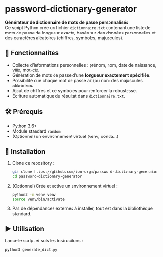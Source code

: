 # password-dictionary-generator

**Générateur de dictionnaire de mots de passe personnalisés**  
Ce script Python crée un fichier `dictionnaire.txt` contenant une liste de mots de passe de longueur exacte, basés sur des données personnelles et des caractères aléatoires (chiffres, symboles, majuscules).

## 🚀 Fonctionnalités

- Collecte d’informations personnelles : prénom, nom, date de naissance, ville, mot-clé.
- Génération de mots de passe d’une **longueur exactement spécifiée**.
- Possibilité que chaque mot de passe ait (ou non) des majuscules aléatoires.
- Ajout de chiffres et de symboles pour renforcer la robustesse.
- Écriture automatique du résultat dans `dictionnaire.txt`.

## 🛠️ Prérequis

- Python 3.6+
- Module standard `random`
- (Optionnel) un environnement virtuel (venv, conda…)

## 💾 Installation

1. Clone ce repository :
    ```bash
    git clone https://github.com/ton-orga/password-dictionary-generator.git
    cd password-dictionary-generator
    ```

2. (Optionnel) Crée et active un environnement virtuel :
    ```bash
    python3 -m venv venv
    source venv/bin/activate
    ```

3. Pas de dépendances externes à installer, tout est dans la bibliothèque standard.

## ▶️ Utilisation

Lance le script et suis les instructions :

```bash
python3 generate_dict.py
